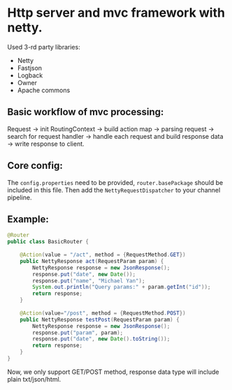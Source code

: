 # Http server and mvc framework with netty.

Used 3-rd party libraries:
- Netty
- Fastjson
- Logback
- Owner
- Apache commons

## Basic workflow of mvc processing:
Request -> init RoutingContext -> build action map -> parsing request -> search for request handler -> 
handle each request and build response data -> write response to client.

## Core config:
The `config.properties` need to be provided, `router.basePackage` should be included in this file. Then add the `NettyRequestDispatcher` to your channel pipeline.
 
## Example:
```java
@Router
public class BasicRouter {
    
    @Action(value = "/act", method = {RequestMethod.GET})
    public NettyResponse act(RequestParam param) {
        NettyResponse response = new JsonResponse();
        response.put("date", new Date());
        response.put("name", "Michael Yan");
        System.out.println("Query params:" + param.getInt("id"));
        return response;
    }
    
    @Action(value="/post", method = {RequestMethod.POST})
    public NettyResponse testPost(RequestParam param) {
        NettyResponse response = new JsonResponse();
        response.put("param", param);
        response.put("date", new Date().toString());
        return response;
    }
}
``` 
Now, we only support GET/POST method, response data type will include plain txt/json/html.